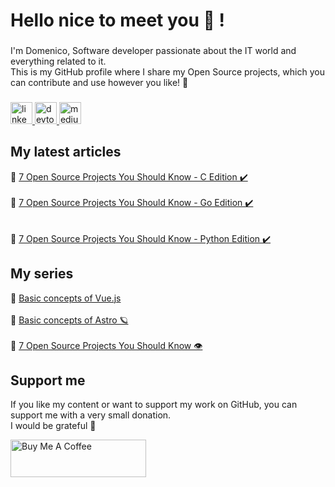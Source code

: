 <h1 align="left">Hello nice to meet you 👋 !</h1>

###

<p align="left">I'm Domenico, Software developer passionate about the IT world and everything related to it.<br>This is my GitHub profile where I share my Open Source projects, which you can contribute and use however you like! 🚀</p>

###

<div align="left">
  <a href="https://www.linkedin.com/in/domenico-tenace/" target="_blank">
    <img src="https://img.shields.io/static/v1?message=LinkedIn&logo=linkedin&label=&color=0077B5&logoColor=white&labelColor=&style=for-the-badge" height="35" alt="linkedin logo"  />
  </a>
  <a href="https://dev.to/dvalin99" target="_blank">
    <img src="https://img.shields.io/static/v1?message=dev.to&logo=dev.to&label=&color=0A0A0A&logoColor=white&labelColor=&style=for-the-badge" height="35" alt="devto logo"  />
  </a>
  <a href="https://medium.com/@domenicotenace" target="_blank">
    <img src="https://img.shields.io/static/v1?message=Medium&logo=medium&label=&color=0A0A0A&logoColor=white&labelColor=&style=for-the-badge" height="35" alt="medium logo"  />
  </a>
</div>

###

## My latest articles
<div>

   🔸  <a href="https://dev.to/this-is-learning/7-open-source-projects-you-should-know-c-edition-107k" target="_blank">7 Open Source Projects You Should Know - C Edition ✔️</a> 
  <br/>
  <br/>
  🔸  <a href="https://dev.to/this-is-learning/7-open-source-projects-you-should-know-go-edition-3bo4" target="_blank">7 Open Source Projects You Should Know - Go Edition ✔️</a>  
  <br/>
  <br/>
    🔸  <a href="https://dev.to/this-is-learning/7-open-source-projects-you-should-know-python-edition-4h6c" target="_blank">7 Open Source Projects You Should Know - Python Edition ✔️</a>  
  

  
</div>



###

## My series
<div>
  🔸 <a href="https://dev.to/dvalin99/series/24380" target="_blank">Basic concepts of Vue.js</a> 
  <br/>
  <br/>
  🔸 <a href="https://dev.to/dvalin99/series/26000" target="_blank">Basic concepts of Astro 🪐</a>
  <br/>
  <br/>
  🔸 <a href="https://dev.to/dvalin99/series/27756" target="_blank">7 Open Source Projects You Should Know 👁</a>
  
</div>

## Support me

If you like my content or want to support my work on GitHub, you can support me with a very small donation. 
<br/>
I would be grateful 🥹

<a href="https://www.buymeacoffee.com/domenicotenace" target="_blank"><img src="https://cdn.buymeacoffee.com/buttons/v2/default-yellow.png" alt="Buy Me A Coffee" style="height: 60px !important;width: 217px !important;" ></a>


